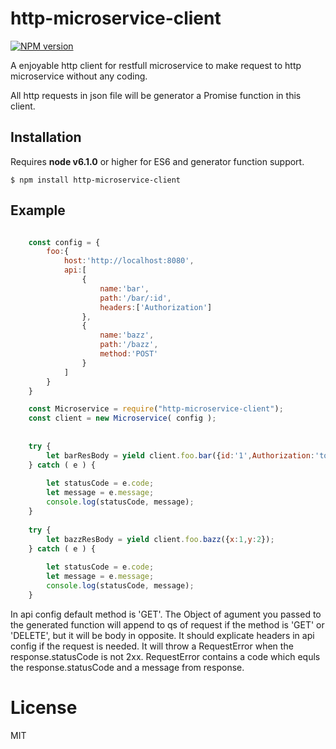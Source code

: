 # http-microservice-client

  [![NPM version][npm-image]][npm-url]

  A enjoyable http client for restfull microservice to make request to http microservice without any coding.
  
  All http requests in json file will be generator a Promise function in this client. 

## Installation

 Requires __node v6.1.0__ or higher for ES6 and generator function support.

```
$ npm install http-microservice-client
```

## Example

```js

    const config = {
        foo:{
            host:'http://localhost:8080',
            api:[
                {
                    name:'bar',
                    path:'/bar/:id',
                    headers:['Authorization']
                },
                {
                    name:'bazz',
                    path:'/bazz',
                    method:'POST'
                }
            ]
        }
    }

    const Microservice = require("http-microservice-client");
    const client = new Microservice( config );
    
    
    try {
        let barResBody = yield client.foo.bar({id:'1',Authorization:'token'})
    } catch ( e ) {
    
        let statusCode = e.code;
        let message = e.message;
        console.log(statusCode, message);
    }
    
    try {
        let bazzResBody = yield client.foo.bazz({x:1,y:2});
    } catch ( e ) {
    
        let statusCode = e.code;
        let message = e.message;
        console.log(statusCode, message);
    }

```

  In api config default method is 'GET'. The Object of agument you passed to the generated function will append to qs of request if the method is 'GET' or 'DELETE', but it will be body in opposite. It should explicate headers in api config if the request is needed.
  It will throw a RequestError when the response.statusCode is not 2xx. RequestError contains a code which equls the response.statusCode and a message from response.
    
# License
  
  MIT

[npm-image]: https://img.shields.io/npm/v/http-microservice-client.svg?style=flat
[npm-url]: https://www.npmjs.com/package/http-microservice-client
